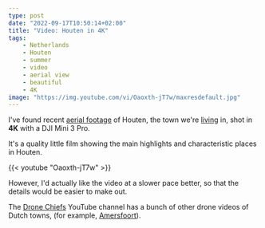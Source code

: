 ```yaml
---
type: post
date: "2022-09-17T10:50:14+02:00"
title: "Video: Houten in 4K"
tags:
    - Netherlands
    - Houten
    - summer
    - video
    - aerial view
    - beautiful
    - 4K
image: "https://img.youtube.com/vi/Oaoxth-jT7w/maxresdefault.jpg"
---
```


I've found recent [aerial footage](https://www.youtube.com/watch?v=Oaoxth-jT7w) of Houten, the town we're [living](/series/houten) in, shot in **4K** with a DJI Mini 3 Pro.

<!--more-->

It's a quality little film showing the main highlights and characteristic places in Houten.

{{< youtube "Oaoxth-jT7w" >}}

However, I'd actually like the video at a slower pace better, so that the details would be easier to make out.

The [Drone Chiefs](https://yktoo.me/VzyoDW) YouTube channel has a bunch of other drone videos of Dutch towns, (for example, [Amersfoort](https://yktoo.me/o7tBoh)).
